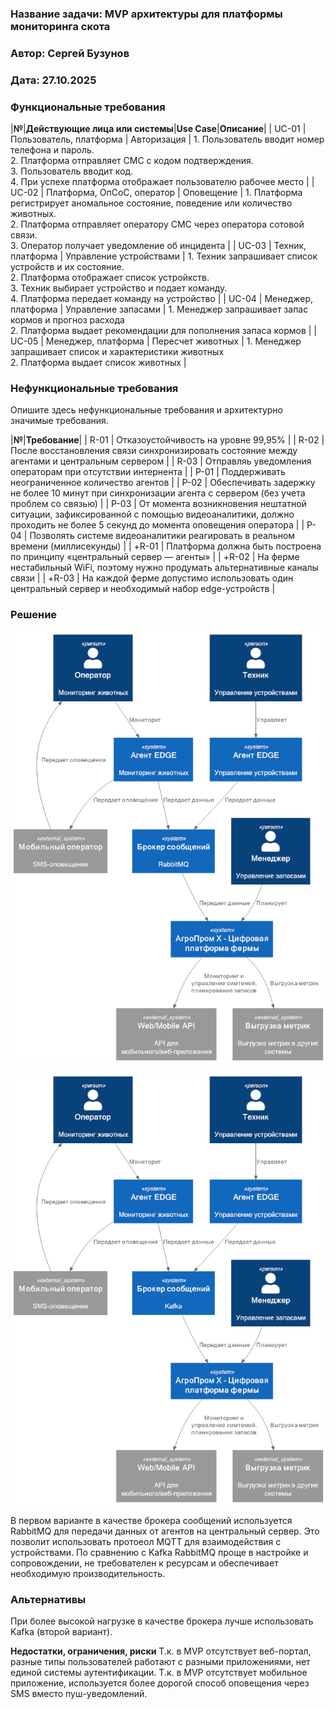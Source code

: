 ### <a name="_b7urdng99y53"></a>**Название задачи: MVP архитектуры для платформы мониторинга скота** 
### <a name="_hjk0fkfyohdk"></a>**Автор: Сергей Бузунов**
### <a name="_uanumrh8zrui"></a>**Дата: 27.10.2025**
### <a name="_3bfxc9a45514"></a>**Функциональные требования**

|**№**|**Действующие лица или системы**|**Use Case**|**Описание**|
| UC-01 | Пользователь, платформа | Авторизация | 1. Пользователь вводит номер телефона и пароль. <br /> 2. Платформа отправляет СМС с кодом подтверждения. <br /> 3. Пользователь вводит код. <br /> 4. При успехе платформа отображает пользователю рабочее место |
| UC-02 | Платформа, ОпСоС, оператор | Оповещение | 1. Платформа регистрирует аномальное состояние, поведение или количество животных. <br /> 2. Платформа отправляет оператору СМС через оператора сотовой связи. <br /> 3. Оператор получает уведомление об инцидента |
| UC-03 | Техник, платформа | Управление устройствами | 1. Техник запрашивает список устройств и их состояние. <br /> 2. Платформа отображает список устройкств. <br /> 3. Техник выбирает устройство и подает команду. <br /> 4. Платформа передает команду на устройство |
| UC-04 | Менеджер, платформа | Управление запасами | 1. Менеджер запрашивает запас кормов и прогноз расхода <br /> 2. Платформа выдает рекомендации для пополнения запаса кормов |
| UC-05 | Менеджер, платформа | Пересчет животных | 1. Менеджер запрашивает список и характеристики животных <br /> 2. Платформа выдает список животных  |

### <a name="_u8xz25hbrgql"></a>**Нефункциональные требования**
Опишите здесь нефункциональные требования и архитектурно значимые требования.

|**№**|**Требование**|
| R-01 | Отказоустойчивость на уровне 99,95% |
| R-02 | После восстановления связи синхронизировать состояние между агентами и центральным сервером |
| R-03 | Отправляь уведомления операторам при отсутствии интернента |
| P-01 | Поддерживать неограниченное количество агентов |
| P-02 | Обеспечивать задержку не более 10 минут при синхронизации агента с сервером (без учета проблем со связью) |
| P-03 | От момента возникновения нештатной ситуации, зафиксированной с помощью видеоаналитики, должно проходить не более 5 секунд до момента оповещения оператора |
| P-04 | Позволять системе видеоаналитики реагировать в реальном времени (миллисекунды) |
| +R-01 | Платформа должна быть построена по принципу «центральный сервер — агенты» |
| +R-02 | На ферме нестабильный WiFi, поэтому нужно продумать альтернативные каналы связи |
| +R-03 | На каждой ферме допустимо использовать один центральный сервер и необходимый набор edge-устройств |

### <a name="_qmphm5d6rvi3"></a>**Решение**
![Вариант №1](С1_Диаграмма_контеста_v1.png)

![Вариант №2](С1_Диаграмма_контеста_v2.png)

В первом варианте в качестве брокера сообщений используется RabbitMQ для передачи данных от агентов на центральный сервер. Это позволит использовать протоеол MQTT для взаимодействия с устройствами. По сравнению с Kafka RabbitMQ проще в настройке и сопровождении, не требователен к ресурсам и обеспечивает необходимую производительность.
### <a name="_bjrr7veeh80c"></a>**Альтернативы**
При более высокой нагрузке в качестве брокера лучше использовать Kafka (второй вариант).

**Недостатки, ограничения, риски**
Т.к. в МVP отсутствует веб-портал, разные типы пользователей работают с разными приложениями, нет единой системы аутентификации.
Т.к. в МVP отсутствует мобильное приложение, используется более дорогой способ оповещения через SMS вместо пуш-уведомлений.



